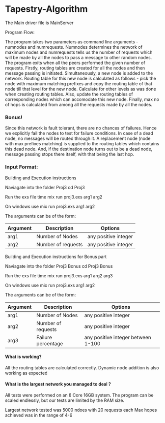 # Tapestry-Algorithm

The Main driver file is MainServer

Program Flow:

The program takes two parameters as command line arguments - numnodes and numrequests. Numnodes determines the network of maximum nodes and numrequests tells us the number of requests which will be made by all the nodes to pass a message to other random nodes. The program exits when all the peers performed the given number of requests. 
Firstly, routing tables are created for all the nodes and then  message passing is initiated. Simultaneously, a new node is added to the network. Routing table for this new node is calculated as follows - pick the node with maximum matching prefixes and copy the routing table of that node till that level for the new node. Calculate for other levels as was done when creating routing tables. Also, update the routing tables of corresponding nodes which can accomodate this new node.
Finally, max no of hops is calculated from among all the requests made by all the nodes.

### Bonus!
Since this network is fault tolerant, there are no chances of failures. Hence we explicitly fail the nodes to test for failure conditions. In case of a dead node, no messages will be routed through it. A replacement node (node with max prefixes matching) is supplied to the routing tables which contains this dead node. And, if the destination node turns out to be a dead node, message passing stops there itself, with that being the last hop.

### Input Format:

Building and Execution instructions

Naviagate into the folder Proj3
cd Proj3

Run the exs file
time mix run proj3.exs arg1 arg2

On windows use
mix run proj3.exs arg1 arg2

The arguments can be of the form:

| Argument            | Description               | Options                                               |
|---------------------|---------------------------|-------------------------------------------------------|
| arg1                | Number of Nodes           | any positive integer                                  |
| arg2                | Number of requests        | any positive integer                                  |


Building and Execution instructions for Bonus part

Naviagate into the folder Proj3 Bonus
cd Proj3 Bonus

Run the exs file
time mix run proj3.exs arg1 arg2 arg3

On windows use
mix run proj3.exs arg1 arg2

The arguments can be of the form:

| Argument            | Description               | Options                                               |
|---------------------|---------------------------|-------------------------------------------------------|
| arg1                | Number of Nodes           | any positive integer                                  |
| arg2                | Number of requests        | any positive integer                                  |
| arg3                | Failure percentage        | any positive integer between 1-100                    |

#### What is working?

All the routing tables are calculated correctly. Dynamic node addition is also working as expected

#### What is the largest network you managed to deal ?
All tests were performed on an 8 Core 16GB system. The program can be scaled endlessly,
but our tests are limited by the RAM size.

Largest network tested was 5000 ndoes with 20 requests each 
Max hopes achieved was in the range of 4-6
